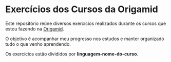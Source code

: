 # Exercícios dos Cursos da Origamid

Este repositório reúne diversos exercícios realizados durante os cursos que estou fazendo na [Origamid](https://www.origamid.com).

O objetivo é acompanhar meu progresso nos estudos e manter organizado tudo o que venho aprendendo.

Os exercícios estão divididos por **linguagem-nome-do-curso**.

